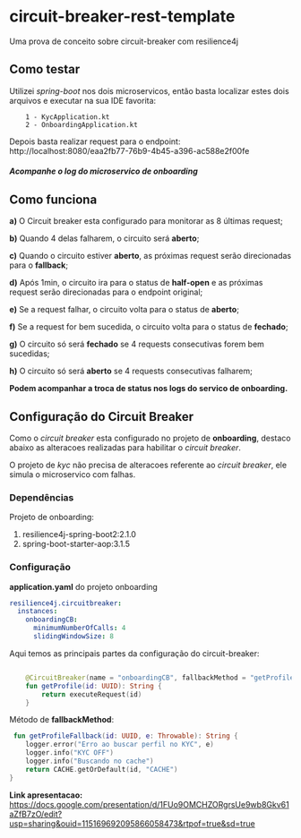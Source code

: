 # circuit-breaker-rest-template
Uma prova de conceito sobre circuit-breaker com resilience4j

## Como testar

Utilizei *spring-boot* nos dois microservicos, então basta localizar estes dois arquivos e executar na sua 
IDE favorita:

        1 - KycApplication.kt        
        2 - OnboardingApplication.kt

Depois basta realizar request para o endpoint:
http://localhost:8080/eaa2fb77-76b9-4b45-a396-ac588e2f00fe

#### *Acompanhe o log do microservico de **onboarding***

## Como funciona

**a)** O Circuit breaker esta configurado para monitorar as 8 últimas request;

**b)** Quando 4 delas falharem, o circuito será **aberto**;

**c)** Quando o circuito estiver **aberto**, as próximas request serão direcionadas para o **fallback**;

**d)** Após 1min, o circuito ira para o status de **half-open** e as próximas request serão direcionadas para o endpoint original;

**e)** Se a request falhar, o circuito volta para o status de **aberto**;

**f)** Se a request for bem sucedida, o circuito volta para o status de **fechado**;

**g)** O circuito só será **fechado** se 4 requests consecutivas forem bem sucedidas;

**h)** O circuito só será **aberto** se 4 requests consecutivas falharem;

**Podem acompanhar a troca de status nos logs do servico de onboarding.**

## Configuração do Circuit Breaker

Como o *circuit breaker* esta configurado no projeto de **onboarding**, destaco abaixo
as alteracoes realizadas para habilitar o *circuit breaker*. 

O projeto de *kyc* não precisa de alteracoes referente ao *circuit breaker*, ele simula o microservico com falhas.

### Dependências
Projeto de onboarding:

1) resilience4j-spring-boot2:2.1.0
2) spring-boot-starter-aop:3.1.5

### Configuração

**application.yaml** do projeto onboarding

```yaml
resilience4j.circuitbreaker:
  instances:
    onboardingCB:
      minimumNumberOfCalls: 4
      slidingWindowSize: 8
```

Aqui temos as principais partes da configuração do circuit-breaker: 

```kotlin

    @CircuitBreaker(name = "onboardingCB", fallbackMethod = "getProfileFallback")
    fun getProfile(id: UUID): String {
        return executeRequest(id)
    }
```

Método de **fallbackMethod**:

```kotlin
 fun getProfileFallback(id: UUID, e: Throwable): String {
    logger.error("Erro ao buscar perfil no KYC", e)
    logger.info("KYC OFF")
    logger.info("Buscando no cache")
    return CACHE.getOrDefault(id, "CACHE")
}
``` 
**Link apresentacao:** https://docs.google.com/presentation/d/1FUo9OMCHZORgrsUe9wb8Gkv61aZfB7zO/edit?usp=sharing&ouid=115169692095866058473&rtpof=true&sd=true